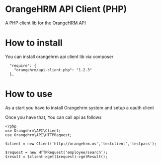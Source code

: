 OrangeHRM API Client (PHP)
===========

A PHP client lib for the [OrangeHRM API](https://github.com/orangehrm/orangehrm-api-doc)

How to install
==========

You can install orangehrm api client lib via composer 
````
  "require": {
    "orangehrm/api-client-php": "1.2.3"
  },
````

How to use
===========

As a start you have to install Orangehrm system and setup a oauth client 

Once you have that, You can call api as follows 

````
<?php
use Orangehrm\API\Client;
use Orangehrm\API\HTTPRequest;

$client = new Client('http://orangehrm.os','testclient','testpass');

$request = new HTTPRequest('employee/search');
$result = $client->get($request)->getResult();

````
